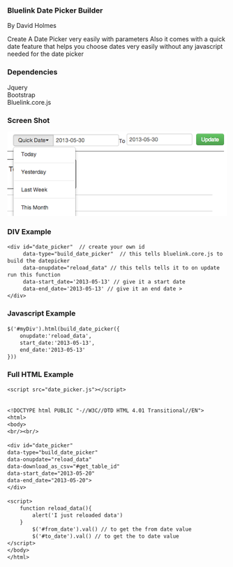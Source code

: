   <h3>Bluelink Date Picker Builder </h3>
	By David Holmes

	
  Create A Date Picker very easily with parameters 
  Also it comes with a quick date feature that helps you choose dates very easily without any javascript needed for the date picker
 <h3>Dependencies</h3>
  Jquery<br/>
  Bootstrap<br/>
  Bluelink.core.js

  <h3>Screen Shot</h3>
  <img src="example.png"><br/>

<h3>DIV Example </h3>

	<div id="date_picker"  // create your own id
		 data-type="build_date_picker"  // this tells bluelink.core.js to build the datepicker
		 data-onupdate="reload_data" // this tells tells it to on update run this function
		 data-start_date='2013-05-13' // give it a start date 
		 data-end_date='2013-05-13' // give it an end date >
	</div>


<h3>Javascript Example </h3>
	<div id="myDiv"></div>

	$('#myDiv').html(build_date_picker({
		onupdate:'reload_data',
		start_date:'2013-05-13',
		end_date:'2013-05-13'
	}))
	
<h3>Full HTML Example </h3>
	<script src="//ajax.googleapis.com/ajax/libs/jquery/1.9.1/jquery.min.js"></script>
	<link href="//netdna.bootstrapcdn.com/twitter-bootstrap/2.3.1/css/bootstrap-combined.min.css" rel="stylesheet">
	<script src="//netdna.bootstrapcdn.com/twitter-bootstrap/2.3.1/js/bootstrap.min.js"></script>

	<script src="date_picker.js"></script>


	<!DOCTYPE html PUBLIC "-//W3C//DTD HTML 4.01 Transitional//EN">
	<html>
    <body>
	<br/><br/>

	<div id="date_picker" 
	data-type="build_date_picker" 
	data-onupdate="reload_data"
	data-download_as_csv="#get_table_id"
	data-start_date="2013-05-20"
	data-end_date="2013-05-20">
	</div>

	<script>
		function reload_data(){
			alert('I just reloaded data')
		}
			$('#from_date').val() // to get the from date value
			$('#to_date').val() // to get the to date value 
	</script>
    </body>
	</html>
